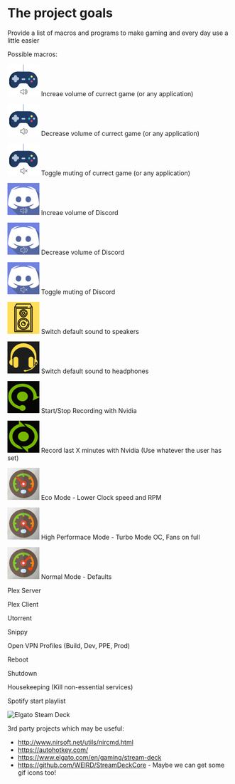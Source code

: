 # The project goals

Provide a list of macros and programs to make gaming and every day use a little easier

Possible macros:

![alt](icons/game-volume-increase.png) Increae volume of currect game (or any application) 

![alt](icons/game-volume-decrease.png) Decrease volume of currect game (or any application)

![alt](icons/game-volume-mute.png) Toggle muting of currect game (or any application)

![alt](icons/discord-volume-increase-white.png) Increae volume of Discord

![alt](icons/discord-volume-decrease-white.png) Decrease volume of Discord

![alt](icons/discord-volume-mute-white.png) Toggle muting of Discord

![alt](icons/speakers.png) Switch default sound to speakers

![alt](icons/headphones.png) Switch default sound to headphones
  
![alt](icons/nvidia-record.png) Start/Stop Recording with Nvidia

![alt](icons/nvidia-shadowplay.png) Record last X minutes with Nvidia (Use whatever the user has set)

![alt](icons/gauge-low.png) Eco Mode - Lower Clock speed and RPM

![alt](icons/gauge-high.png) High Performace Mode - Turbo Mode OC, Fans on full

![alt](icons/gauge-medium.png) Normal Mode - Defaults

Plex Server

Plex Client

Utorrent

Snippy

Open VPN Profiles (Build, Dev, PPE, Prod)

Reboot

Shutdown

Housekeeping (Kill non-essential services)

Spotify start playlist

![Elgato Steam Deck](https://m.media-amazon.com/images/S/aplus-media/vc/1a63c827-959d-43e8-b20b-8925bd1d3752.jpg)


3rd party projects which may be useful:
  * http://www.nirsoft.net/utils/nircmd.html
  * https://autohotkey.com/ 
  * https://www.elgato.com/en/gaming/stream-deck
  * https://github.com/WElRD/StreamDeckCore - Maybe we can get some gif icons too!
